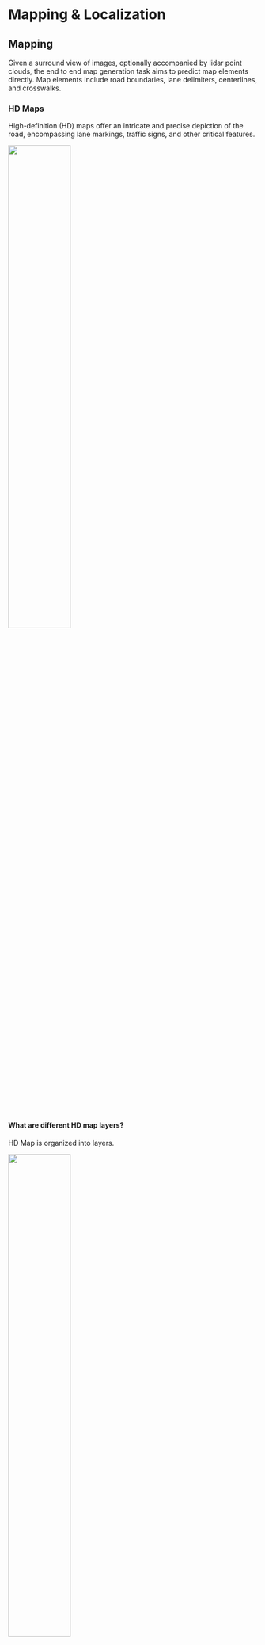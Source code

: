 # Mapping & Localization

## Mapping

Given a surround view of images, optionally accompanied by lidar point clouds, the end to end map generation task aims to predict map elements directly. Map elements include road boundaries, lane delimiters, centerlines, and crosswalks.

### HD Maps

High-definition (HD) maps offer an intricate and precise depiction of the road, encompassing lane markings, traffic signs, and other critical features. 

<img src="https://geospatialmedia.s3.amazonaws.com/wp-content/uploads/2016/04/here-1.jpg" height="50%" width="50%" />

#### What are different HD map layers?

HD Map is organized into layers. 

<img src="https://geospatialmedia.s3.amazonaws.com/wp-content/uploads/2019/01/HD-Maps-Layers-20190107.png" height="50%" width="50%" />

| Layer | Mappying Information | ? |
| --- | --- | --- |
| 1 | Topological Representation | Topology captures how roads, lanes, intersections, and other features are connected |
| 2 | Geometric Representation | Geometric features include the shapes and positions of roads, lanes, sidewalks, buildings, and terrain. These features are typically represented using a vector data structure, which describes simplified geometric shapes such as points, lines, curves, circles, and polygon. |
| 3 | Semantic Representation | Semantic representation includes various traffic 2D and 3D objects such as lane boundaries, intersections, crosswalks, parking spots, stop signs, traffic lights, road speed limits, lane information, and road classification |
| 4 | Dynamic elements |  Dynamic elements like pedestrians, obstacles, and vehicles need to be updated for the HD map to be always precise and accurate. The dynamic element layer of HD maps captures and represents these time-varying aspects of the environment, which are essential for safe and efficient path planning and decision-making. |
| 5 | Feature-Based Map Layers | HD maps rely heavily on advanced feature-based map layers for accurate localization and navigation. These layers use various techniques to identify and match features in the environment to ensure precise vehicle positioning. |

### What are different HD Maps formats?

| Format | Description File | Format Representations |
| --- | --- | --- |
| OpenDRIVE | Standard for logical description of road networks | XML Geometric primitives |
| Lanelet2 | HD map format for autonomous driving XML, OSM | Points |
| NDS | Global standard for automotive map data | Binary Vector data |

### Algorithms

- [HDMapNet: An Online HD Map Construction and Evaluation Framework](https://arxiv.org/pdf/2107.06307)
- [MapTRv2: An End-to-End Framework for Online Vectorized HD Map Construction](https://arxiv.org/pdf/2308.05736)

 PoseNet and VLocNet++, are some of the frameworks that use point data to estimate the 3D position and orientation. These estimated 3D positions and orientations can be used to derive scene semantics, as seen in the image below. 

## Localization

Localization module tells the car where you are in the 3D space, and what’s actually around you.

Localization algorithms in self-driving cars calculate the position and orientation of the vehicle as it navigates – a science known as Visual Odometry (VO).

VO works by matching key points in consecutive video frames. With each frame, the key points are used as the input to a mapping algorithm. The mapping algorithm, such as Simultaneous localization and mapping (SLAM), computes the position and orientation of each object nearby with respect to the previous frame and helps to classify roads, pedestrians, and other objects around.

### References

- [A Comprehensive Survey on High-Definition Map Generation and Maintenance](https://www.mdpi.com/2220-9964/13/7/232)
